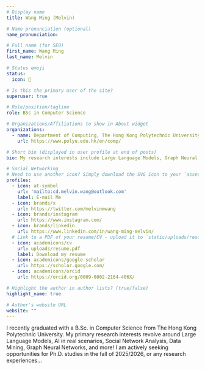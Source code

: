 ```yaml
---
# Display name
title: Wang Ming (Melvin)

# Name pronunciation (optional)
name_pronunciation: 

# Full name (for SEO)
first_name: Wang Ming
last_name: Melvin

# Status emoji
status:
  icon: 🎃️

# Is this the primary user of the site?
superuser: true

# Role/position/tagline
role: BSc in Computer Science

# Organizations/Affiliations to show in About widget
organizations:
  - name: Department of Computing, The Hong Kong Polytechnic University
    url: https://www.polyu.edu.hk/en/comp/

# Short bio (displayed in user profile at end of posts)
bio: My research interests include Large Language Models, Graph Neural Network and Multimodal Learning.

# Social Networking
# Need to use another icon? Simply download the SVG icon to your `assets/media/icons/` folder.
profiles:
  - icon: at-symbol
    url: 'mailto:cd.melvin.wang@outlook.com'
    label: E-mail Me
  - icon: brands/x
    url: https://twitter.com/melvinmwang
  - icon: brands/instagram
    url: https://www.instagram.com/
  - icon: brands/linkedin
    url: https://www.linkedin.com/in/wang-ming-melvin/
  # Link to a PDF of your resume/CV - upload it to `static/uploads/resume.pdf`
  - icon: academicons/cv
    url: uploads/resume.pdf
    label: Download my resume
  - icon: academicons/google-scholar
    url: https://scholar.google.com/
  - icon: academicons/orcid
    url: https://orcid.org/0009-0002-2164-406X/

# Highlight the author in author lists? (true/false)
highlight_name: true

# Author's website URL
website: ""
---
```


I recently graduated with a B.Sc. in Computer Science from The Hong Kong Polytechnic University. My primary research interests revolve around Large Language Models, AI in real scenarios, Social Network Analysis, Data Mining, Graph Neural Networks, and more! 
I am actively seeking opportunities for Ph.D. studies in the fall of 2025/2026, or any research experiences...
